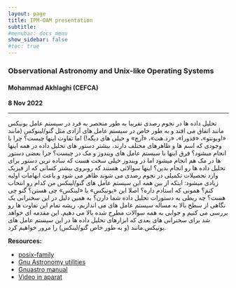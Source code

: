 ```yaml
---
layout: page
title: IPM-OAM presentation
subtitle: 
#menubar: docs_menu
show_sidebar: false
#toc: true
---
```


### Observational Astronomy and Unix-like Operating Systems
#### Mohammad Akhlaghi (CEFCA)
**8 Nov 2022**

---

تحلیل داده ها در نجوم رصدی تقریبا به طور منحصر به فرد در سیستم عامل یونیکس مانند اتفاق می افتد و به طور خاص در سیستم عامل های آزادی مثل گنو/لینوکس (مانند «اوبونتو»، «فدورا»، «رد.هت»، «آرچ» و خیلی های دیگه!) اما تفاوت اینها چیست؟ چرا با وجودی که اسم ها و ظاهرهای مختلف دارند، بیشتر دستور های تحلیل داده در همه اینها انجام میشود؟ فرق اینها با سیستم عامل های ویندوز و مک در چیست؟ جرا بعضی دستور ها در مک هم انجام میشود اما در ویندوز خیلی سخت هست که ساده ترین دستور برای تحلیل داده ها رو انجام بدین؟ اینها سوالاتی هستند که روبروی بیشتر کسانی که از فیزیک وارد تحصیلات تکمیلی در نجوم رصدی می شوند ظاهر می شود و باعث ابهامات اولیه زیادی میشود: اینکه از بین همه این سیستم عامل های گنو/لینکس من کدام رو انتخاب کنم؟ همونی که استادم داره؟ اصلا این «یونیکس» یا «لینکس» چی هستن؟ گنو چی هست؟ چه ربطی به دستورات تحلیل داده شما دارن؟ به همین دلیل در این سخنرانی یک نگاهی از سطح بالا به مساله سیستم عامل های می اندازیم، ریشه تمام این تفاوت ها رو بررسی می کنیم و جوابی به همه سوالات مطرح شده بالا می دهیم. این مقدمه ای خواهد شد برای سخنرانی های بعدی که ابزارهای تحلیل داده ها در این سیستم عامل های یونیکس.مانند (و به طور خاص گنو/لینکس) را مرور خواهیم کرد.

**Resources:**
- [posix-family](https://akhlaghi.org/pdf/posix-family.pdf)
- [Gnu Astronomy utilities](https://www.gnu.org/software/gnuastro/)
- [Gnuastro manual](https://akhlaghi.org/gnuastro.pdf)
- [Video in aparat](https://aparat.com/v/WVTM8)

